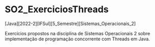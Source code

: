 # SO2_ExerciciosThreads
[Java][2022-2][IFSul][5_Semestre][Sistemas_Operacionais_2]

Exercícios propostos na disciplina de Sistemas Operacionais 2 sobre implementação de programação concorrente com Threads em Java.
